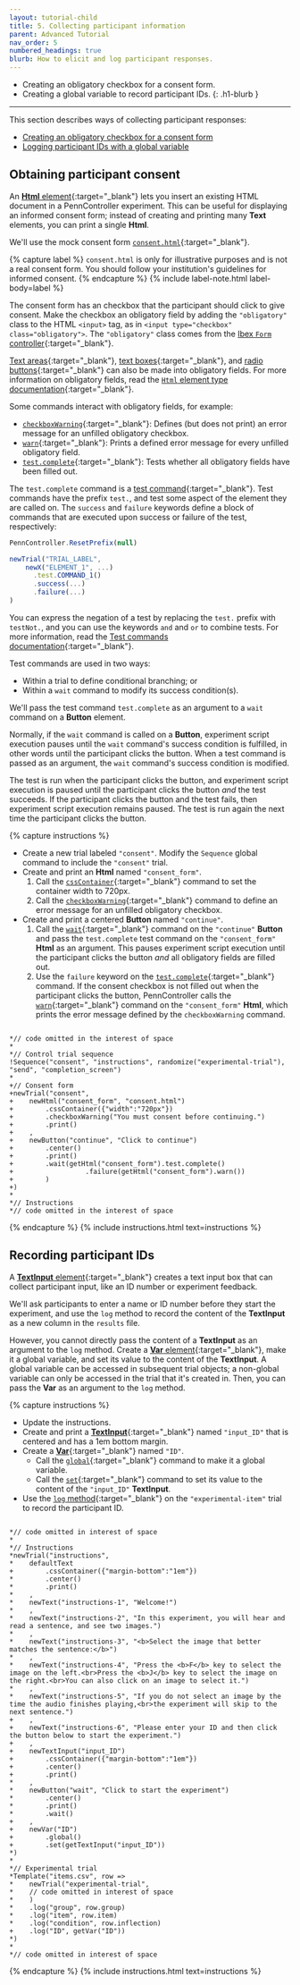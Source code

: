 ```yaml
---
layout: tutorial-child
title: 5. Collecting participant information
parent: Advanced Tutorial
nav_order: 5
numbered_headings: true
blurb: How to elicit and log participant responses.
---
```


+ Creating an obligatory checkbox for a consent form.
+ Creating a global variable to record participant IDs.
{: .h1-blurb }

--- 

This section describes ways of collecting participant responses:

+ [Creating an obligatory checkbox for a consent form](#obtaining-participant-consent)
+ [Logging participant IDs with a global variable](#recording-participant-ids)

## Obtaining participant consent

An [**Html** element]({{site.baseurl}}/docs/elements/html){:target="_blank"} lets you insert an existing HTML document in a PennController experiment. This can be useful for displaying an informed consent form; instead of creating and printing many **Text** elements, you can print a single **Html**.

We'll use the mock consent form [`consent.html`]({{site.baseurl}}/assets/tutorials/consent.html){:target="_blank"}.

{% capture label %}
`consent.html` is only for illustrative purposes and is not a real consent form. You should follow your institution's guidelines for informed consent.
{% endcapture %}
{% include label-note.html label-body=label %}

The consent form has an checkbox that the participant should click to give consent. Make the checkbox an obligatory field by adding the `"obligatory"` class to the HTML `<input>` tag, as in `<input type="checkbox" class="obligatory">`. The `"obligatory"` class comes from the [Ibex `Form` controller](https://github.com/addrummond/ibex/blob/master/docs/manual.md#form){:target="_blank"}.

[Text areas](https://www.w3schools.com/tags/tag_textarea.asp){:target="_blank"}, [text boxes](https://www.w3schools.com/tags/att_input_type_text.asp){:target="_blank"}, and [radio buttons](https://www.w3schools.com/tags/att_input_type_radio.asp){:target="_blank"} can also be made into obligatory fields. For more information on obligatory fields, read the [`Html` element type documentation]({{site.baseurl}}/docs/global-commands/sequence){:target="_blank"}.

Some commands interact with obligatory fields, for example:
+ [`checkboxWarning`]({{site.baseurl}}/docs/html/html-checkboxwarning){:target="_blank"}: Defines (but does not print) an error message for an unfilled obligatory checkbox.
+ [`warn`]({{site.baseurl}}/docs/html/html-warn){:target="_blank"}: Prints a defined error message for every unfilled obligatory field.
+ [`test.complete`]({{site.baseurl}}/docs/html/html-test-complete){:target="_blank"}: Tests whether all obligatory fields have been filled out.

The `test.complete` command is a [test command]({{site.baseurl}}/docs/core-concepts/commands#test-commands){:target="_blank"}. Test commands have the prefix `test.`, and test some aspect of the element they are called on. The `success` and `failure` keywords define a block of commands that are executed upon success or failure of the test, respectively:

```javascript
PennController.ResetPrefix(null)

newTrial("TRIAL_LABEL",
    newX("ELEMENT_1", ...)
      .test.COMMAND_1()
      .success(...)
      .failure(...)
)
```

You can express the negation of a test by replacing the `test.` prefix with `testNot.`, and you can use the keywords `and` and `or` to combine tests. For more information, read the [Test commands documentation]({{site.baseurl}}/docs/core-concepts/commands#test-commands){:target="_blank"}.

Test commands are used in two ways:
+ Within a trial to define conditional branching; or
+ Within a `wait` command to modify its success condition(s).

We'll pass the test command `test.complete` as an argument to a `wait` command on a **Button** element. 

Normally, if the `wait` command is called on a **Button**, experiment script execution pauses until the `wait` command's success condition is fulfilled, in other words until the participant clicks the button. When a test command is passed as an argument, the `wait` command's success condition is modified. 

The test is run when the participant clicks the button, and experiment script execution is paused until the participant clicks the button *and* the test succeeds. If the participant clicks the button and the test fails, then experiment script execution remains paused. The test is run again the next time the participant clicks the button.

{% capture instructions %}
+ Create a new trial labeled `"consent"`. Modify the `Sequence` global command to include the `"consent"` trial.
+ Create and print an **Html** named `"consent_form"`.
  1. Call the [`cssContainer`]({{site.baseurl}}/docs/standard-element-commands/standard-csscontainer){:target="_blank"} command to set the container width to 720px.
  2. Call the [`checkboxWarning`]({{site.baseurl}}/docs/html/html-checkboxwarning){:target="_blank"} command to define an error message for an unfilled obligatory checkbox.
+ Create and print a centered **Button** named `"continue"`.
  1. Call the [`wait`]({{site.baseurl}}/docs/button/button-wait){:target="_blank"} command on the `"continue"` **Button** and pass the `test.complete` test command on the `"consent_form"` **Html** as an argument. This pauses experiment script execution until the participant clicks the button *and* all obligatory fields are filled out.
  2. Use the `failure` keyword on the [`test.complete`]({{site.baseurl}}/docs/html/html-test-complete){:target="_blank"} command. If the consent checkbox is not filled out when the participant clicks the button, PennController calls the [`warn`]({{site.baseurl}}/docs/html/html-warn){:target="_blank"} command on the `"consent_form"` **Html**, which prints the error message defined by the `checkboxWarning` command.

<pre><code class="language-diff-javascript diff-highlight"> 
*// code omitted in the interest of space
*
*// Control trial sequence
!Sequence("consent", "instructions", randomize("experimental-trial"), "send", "completion_screen")
*
+// Consent form
+newTrial("consent",
+    newHtml("consent_form", "consent.html")
+        .cssContainer({"width":"720px"})
+        .checkboxWarning("You must consent before continuing.")
+        .print()
+    ,
+    newButton("continue", "Click to continue")
+        .center()
+        .print()
+        .wait(getHtml("consent_form").test.complete()
+                  .failure(getHtml("consent_form").warn())
+        )
+)
*
*// Instructions
*// code omitted in the interest of space
</code></pre>
{% endcapture %}
{% include instructions.html text=instructions %}

## Recording participant IDs

A [**TextInput** element]({{site.baseurl}}/docs/elements/textinput){:target="_blank"} creates a text input box that can collect participant input, like an ID number or experiment feedback. 

We'll ask participants to enter a name or ID number before they start the experiment, and use the `log` method to record the content of the **TextInput** as a new column in the `results` file. 

However, you cannot directly pass the content of a **TextInput** as an argument to the `log` method. Create a [**Var** element]({{site.baseurl}}/docs/elements/var){:target="_blank"}, make it a global variable, and set its value to the content of the **TextInput**. A global variable can be accessed in subsequent trial objects; a non-global variable can only be accessed in the trial that it's created in. Then, you can pass the **Var** as an argument to the `log` method.

{% capture instructions %}
+ Update the instructions.
+ Create and print a [**TextInput**]({{site.baseurl}}/docs/elements/textinput){:target="_blank"} named `"input_ID"` that is centered and has a 1em bottom margin.
+ Create a [**Var**]({{site.baseurl}}/docs/elements/var){:target="_blank"} named `"ID"`.
  + Call the [`global`]({{site.baseurl}}/docs/var/var-global){:target="_blank"} command to make it a global variable.
  + Call the [`set`]({{site.baseurl}}/docs/var/var-set){:target="_blank"} command to set its value to the content of the `"input_ID"` **TextInput**.
+ Use the [`log` method]({{site.baseurl}}/docs/global-commands/newtrial#methods){:target="_blank"} on the `"experimental-item"` trial to record the participant ID.

<pre><code class="language-diff-javascript diff-highlight"> 
*// code omitted in interest of space
*
*// Instructions
*newTrial("instructions",
*    defaultText
+        .cssContainer({"margin-bottom":"1em"})
*        .center()
*        .print()
*    ,
*    newText("instructions-1", "Welcome!")
*    ,
*    newText("instructions-2", "In this experiment, you will hear and read a sentence, and see two images.")
*    ,
*    newText("instructions-3", "&lt;b&gt;Select the image that better matches the sentence:&lt;/b&gt;")
*    ,
*    newText("instructions-4", "Press the &lt;b&gt;F&lt;/b&gt; key to select the image on the left.&lt;br&gt;Press the &lt;b&gt;J&lt;/b&gt; key to select the image on the right.&lt;br&gt;You can also click on an image to select it.")
*    ,
*    newText("instructions-5", "If you do not select an image by the time the audio finishes playing,&lt;br&gt;the experiment will skip to the next sentence.")
+    ,
+    newText("instructions-6", "Please enter your ID and then click the button below to start the experiment.")
+    ,
+    newTextInput("input_ID")
+        .cssContainer({"margin-bottom":"1em"})
+        .center()
+        .print()
*    ,
*    newButton("wait", "Click to start the experiment")
*        .center()
*        .print()
*        .wait()
+    ,
+    newVar("ID")
+        .global()
+        .set(getTextInput("input_ID"))
*)
*
*// Experimental trial
*Template("items.csv", row => 
*    newTrial("experimental-trial",
*    // code omitted in interest of space
*    )
*    .log("group", row.group)
*    .log("item", row.item)
*    .log("condition", row.inflection)
+    .log("ID", getVar("ID"))
*)
*
*// code omitted in interest of space
</code></pre>
{% endcapture %}
{% include instructions.html text=instructions %}